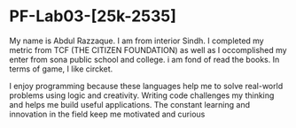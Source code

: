# PF-Lab03-[25k-2535]

My name is Abdul Razzaque. I am from interior Sindh. I completed my metric from TCF (THE CITIZEN FOUNDATION) as well as I occomplished my enter from sona public school and college.
i am fond of read the books. In terms of game, I like circket.

I enjoy programming because these languages help me to solve real-world problems using logic and creativity. Writing code challenges my thinking and helps me build useful applications.
The constant learning and innovation in the field keep me motivated and curious

